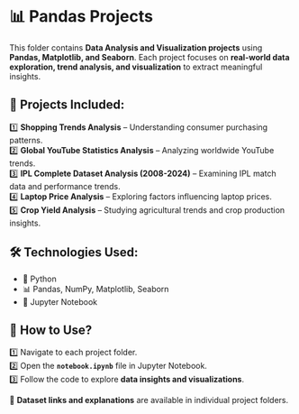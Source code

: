 # 📊 Pandas Projects  

This folder contains **Data Analysis and Visualization projects** using **Pandas, Matplotlib, and Seaborn**. Each project focuses on **real-world data exploration, trend analysis, and visualization** to extract meaningful insights.  

## 📌 Projects Included:  
1️⃣ **Shopping Trends Analysis** – Understanding consumer purchasing patterns.  
2️⃣ **Global YouTube Statistics Analysis** – Analyzing worldwide YouTube trends.  
3️⃣ **IPL Complete Dataset Analysis (2008-2024)** – Examining IPL match data and performance trends.  
4️⃣ **Laptop Price Analysis** – Exploring factors influencing laptop prices.  
5️⃣ **Crop Yield Analysis** – Studying agricultural trends and crop production insights.  

## 🛠 Technologies Used:  
- 🐍 Python  
- 📊 Pandas, NumPy, Matplotlib, Seaborn  
- 📂 Jupyter Notebook  

## 📂 How to Use?  
1️⃣ Navigate to each project folder.  
2️⃣ Open the **`notebook.ipynb`** file in Jupyter Notebook.  
3️⃣ Follow the code to explore **data insights and visualizations**.  

🔗 **Dataset links and explanations** are available in individual project folders.  

